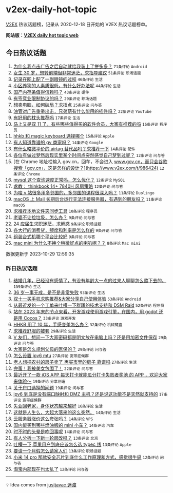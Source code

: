 # v2ex-daily-hot-topic

[V2EX](https://www.v2ex.com/) 热议话题榜，记录从 2020-12-18 日开始的 V2EX 热议话题榜单。

**网站版：[V2EX daily hot topic web](https://boojack.github.io/v2ex-daily-hot-topic-web/)**

## 今日热议话题

<!-- TODAY BEGIN -->

1. [为什么我点击广告之后自动就给我装上了拼多多？](https://www.v2ex.com/t/986359) `71条评论` `Android`
1. [女生 30 岁，想转前端但非常迷茫，求指导建议](https://www.v2ex.com/t/986442) `51条评论` `职场话题`
1. [记录在网上配了一副眼镜的过程](https://www.v2ex.com/t/986377) `46条评论` `生活`
1. [小区养狗的人素质很低，有什么好办法呢](https://www.v2ex.com/t/986437) `44条评论` `生活`
1. [国产内存条值得信赖吗？](https://www.v2ex.com/t/986365) `43条评论` `硬件`
1. [有签竞业限制协议的吗？](https://www.v2ex.com/t/986368) `29条评论` `职场话题`
1. [想卖电脑，如何破局？求指点](https://www.v2ex.com/t/986398) `25条评论` `问与答`
1. [油管对广告重拳出击，兄弟萌有什么能用的插件吗？](https://www.v2ex.com/t/986371) `22条评论` `YouTube`
1. [有好用的枕头推荐吗](https://www.v2ex.com/t/986376) `17条评论` `生活`
1. [马上又是双 11 了，有些哪些值得买的软件会员，大家有推荐的吗](https://www.v2ex.com/t/986418) `16条评论` `程序员`
1. [hhkb 和 magic keyboard 选择哪个](https://www.v2ex.com/t/986432) `15条评论` `Apple`
1. [有人知道靠谱的 gv 商家吗？](https://www.v2ex.com/t/986466) `14条评论` `Google`
1. [有什么略微平价的 airtag 替代品吗？求推荐一下](https://www.v2ex.com/t/986358) `14条评论` `配件`
1. [各位有做过梦然后现实里某个时间点突然感觉自己梦到过呢？](https://www.v2ex.com/t/986427) `12条评论` `问与答`
1. [在 Chrome 地址栏输入 gov.cn，回车，不会进入 www.gov.cn，而只会谷歌搜索「gov.cn」，这是怎样的设计？](https://www.v2ex.com/t/986424) `12条评论` `Chrome`
1. [mysql 这个查询速度正常吗，怎么优化？](https://www.v2ex.com/t/986389) `12条评论` `MySQL`
1. [求教： thinkbook 14+ 7840H 风扇策略](https://www.v2ex.com/t/986360) `12条评论` `问与答`
1. [为啥 v 站很多用多邻国的，多邻国的课程很深入吗？](https://www.v2ex.com/t/986414) `11条评论` `Duolingo`
1. [macOS 上 Mail 长期后台运行无法连接服务器，有遇到的朋友吗？](https://www.v2ex.com/t/986403) `11条评论` `macOS`
1. [求推荐本地文件夹同步工具](https://www.v2ex.com/t/986416) `10条评论` `程序员`
1. [老婆不让捡垃圾，怎么办？](https://www.v2ex.com/t/986475) `9条评论` `问与答`
1. [24 应届生求职迷茫，求解惑](https://www.v2ex.com/t/986445) `9条评论` `职场话题`
1. [各大行的消费贷，额度和利率是怎么样的](https://www.v2ex.com/t/986440) `9条评论` `问与答`
1. [组装台式机哪个平台比较好](https://www.v2ex.com/t/986374) `9条评论` `问与答`
1. [mac mini 为什么不换个稍微好点的喇叭呢？？](https://www.v2ex.com/t/986469) `8条评论` `Mac mini`

数据更新于 2023-10-29 12:59:35

<!-- TODAY END -->

### 昨日热议话题

<!-- YESTERDAY BEGIN -->

1. [结婚几年，已经没有感情了，有没有年龄大一点的过来人聊聊怎么熬下去的。](https://www.v2ex.com/t/986200) `159条评论` `生活`
1. [36 岁一事无成，是不是非常失败](https://www.v2ex.com/t/986206) `93条评论` `生活`
1. [双十一买手机求购推荐&大家分享自己使用体验](https://www.v2ex.com/t/986198) `53条评论` `Android`
1. [从最近发的一个工单来吐槽一下群晖的技术支持和 DSM Raid](https://www.v2ex.com/t/986195) `52条评论` `程序员`
1. [站在 2023 年末的节点来看，开发游戏使用游戏引擎，在国内，用 godot 还是用 Cocos？](https://www.v2ex.com/t/986188) `33条评论` `游戏开发`
1. [HHKB 用了 10 年，手感变差怎么办？](https://www.v2ex.com/t/986182) `32条评论` `机械键盘`
1. [求推荐舒服的被套](https://www.v2ex.com/t/986192) `29条评论` `生活`
1. [V 友们，想问一下大家密码都是明文放在电脑上吗？还是用加密文件保存](https://www.v2ex.com/t/986217) `29条评论` `问与答`
1. [大家是怎么规划父母的医保的？](https://www.v2ex.com/t/986227) `29条评论` `问与答`
1. [怎么设置 ipv6 mtu](https://www.v2ex.com/t/986190) `27条评论` `宽带症候群`
1. [老人想把农村的房子卖了 再买市里的房子 靠谱吗](https://www.v2ex.com/t/986266) `27条评论` `生活`
1. [完蛋！我被美女包围了！](https://www.v2ex.com/t/986304) `22条评论` `问与答`
1. [最近开了一款 iOS APP 每天打卡就能瓜分打卡失败者奖池 的 APP ，欢迎大家来体验～](https://www.v2ex.com/t/986226) `19条评论` `分享创造`
1. [关于户口选择的问题](https://www.v2ex.com/t/986224) `19条评论` `问与答`
1. [ipv6 到底是没有端口映射和 DMZ 主机？还是说这功能不是天然就支持的](https://www.v2ex.com/t/986314) `17条评论` `宽带症候群`
1. [失业回老家，身体状态越来越好](https://www.v2ex.com/t/986296) `16条评论` `生活`
1. [这就是人生么，大起大落来的这么突然。](https://www.v2ex.com/t/986273) `14条评论` `生活`
1. [云服务器涨价这么夸张吗？](https://www.v2ex.com/t/986264) `14条评论` `VPS`
1. [国内能买到哪些燃油版的 mini 小车？](https://www.v2ex.com/t/986238) `14条评论` `汽车`
1. [时不时的头晕是咋回事呢](https://www.v2ex.com/t/986207) `14条评论` `问与答`
1. [有人分析一下新一轮房改吗？](https://www.v2ex.com/t/986320) `13条评论` `北京`
1. [吐槽一下,苹果用户到底应该怎么选 typec 线](https://www.v2ex.com/t/986262) `13条评论` `Apple`
1. [要请一个月假怎么请家人们](https://www.v2ex.com/t/986187) `13条评论` `职场话题`
1. [小米 14 pro 那款安全芯片到底什么工作原理和方式，感觉很牛逼](https://www.v2ex.com/t/986288) `12条评论` `问与答`
1. [淘宝内部现在也太乱了](https://www.v2ex.com/t/986269) `12条评论` `问与答`

<!-- YESTERDAY END -->

---

💡 Idea comes from [justjavac 迷渡](https://github.com/justjavac/)
